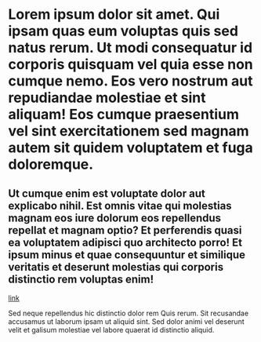 

# Lorem ipsum dolor sit amet. Qui ipsam quas eum voluptas quis sed natus rerum. Ut modi consequatur id corporis quisquam vel quia esse non cumque nemo. Eos vero nostrum aut repudiandae molestiae et sint aliquam! Eos cumque praesentium vel sint exercitationem sed magnam autem sit quidem voluptatem et fuga doloremque.



## Ut cumque enim est voluptate dolor aut explicabo nihil. Est omnis vitae qui molestias magnam eos iure dolorum eos repellendus repellat et magnam optio? Et perferendis quasi ea voluptatem adipisci quo architecto porro! Et ipsum minus et quae consequuntur et similique veritatis et deserunt molestias qui corporis distinctio rem voluptas enim!



[link](link)

 Sed neque repellendus hic distinctio dolor rem Quis rerum. Sit recusandae accusamus ut laborum ipsam ut aliquid sint. Sed dolor animi vel deserunt velit et galisum molestiae vel labore quaerat id distinctio aliquid.
